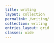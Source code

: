 ```yaml
---
title: writing
layout: collection
permalink: /writing/
collection: writing
entries_layout: grid
classes: wide
---
```

